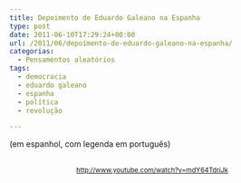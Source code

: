 ```yaml
---
title: Depoimento de Eduardo Galeano na Espanha
type: post
date: 2011-06-10T17:29:24+00:00
url: /2011/06/depoimento-de-eduardo-galeano-na-espanha/
categorias:
  - Pensamentos aleatórios
tags:
  - democracia
  - eduardo galeano
  - espanha
  - política
  - revolução

---
```

(em espanhol, com legenda em português)

<p style="text-align:center;">
  <br /><small><a href="http://www.youtube.com/watch?v=mdY64TdriJk">http://www.youtube.com/watch?v=mdY64TdriJk</a></small>
</p>


